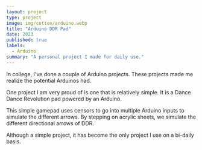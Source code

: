 ```yaml
---
layout: project
type: project
image: img/cotton/arduino.webp
title: "Arduino DDR Pad"
date: 2023
published: true
labels:
  - Arduino
summary: "A personal project I made for daily use."
---
```


In college, I've done a couple of Arduino projects. These projects made me realize the potential Arduinos had.

One project I am very proud of is one that is relatively simple. It is a Dance Dance Revolution pad powered by an Arduino.

This simple gamepad uses censors to go into multiple Arduino inputs to simulate the different arrows. By stepping on acrylic sheets,
we simulate the different directional arrows of DDR.

Although a simple project, it has become the only project I use on a bi-daily basis. 
